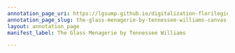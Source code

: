 ```yaml
---
annotation_page_uri: https://lgsump.github.io/digitalization-florilegium/annotations/the-glass-menagerie-by-tennessee-williams-canvas-1-1177-826985.json
annotation_page_slug: the-glass-menagerie-by-tennessee-williams-canvas-1-1177-826985
layout: annotation_page
manifest_label: The Glass Menagerie by Tennessee Williams

---
```

